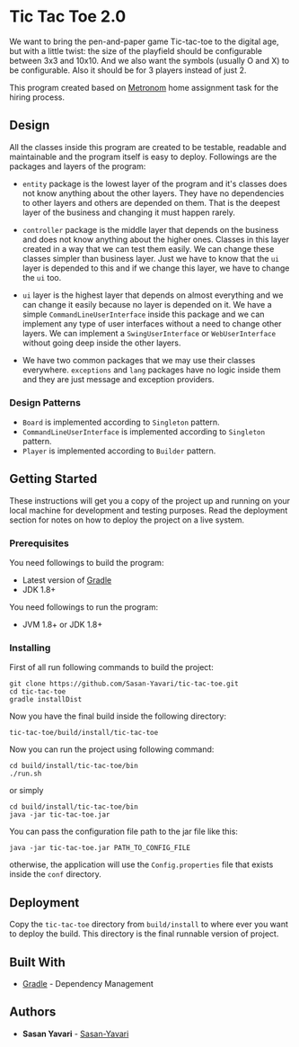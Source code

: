 # Tic Tac Toe 2.0

We want to bring the pen-and-paper game Tic-tac-toe to the digital age,
but with a little twist: the size of the playfield should be
configurable between 3x3 and 10x10. And we also want the symbols
(usually O and X) to be configurable. Also it should be for 3 players
instead of just 2.

This program created based on [Metronom](https://www.metronom.com/) home assignment task for the hiring process.

## Design

All the classes inside this program are created to be testable, readable and maintainable and the program itself is easy to deploy.
Followings are the packages and layers of the program:

- `entity` package is the lowest layer of the program and it's classes does not know anything about the other layers.
They have no dependencies to other layers and others are depended on them. That is the deepest layer of the business
and changing it must happen rarely.

- `controller` package is the middle layer that depends on the business and does not know anything about the higher ones.
Classes in this layer created in a way that we can test them easily. We can change these classes simpler than business layer.
Just we have to know that the `ui` layer is depended to this and if we change this layer, we have to change the `ui` too.

- `ui` layer is the highest layer that depends on almost everything and we can change it easily because no layer is depended on it.
We have a simple `CommandLineUserInterface` inside this package and we can implement any type of user interfaces without
a need to change other layers. We can implement a `SwingUserInterface` or `WebUserInterface` without going deep inside the other layers.

- We have two common packages that we may use their classes everywhere. `exceptions` and `lang` packages have no logic inside
them and they are just message and exception providers.

### Design Patterns

- `Board` is implemented according to `Singleton` pattern.
- `CommandLineUserInterface` is implemented according to `Singleton` pattern.
- `Player` is implemented according to `Builder` pattern.

## Getting Started

These instructions will get you a copy of the project up and running on your local machine for development and testing purposes.
Read the deployment section for notes on how to deploy the project on a live system.

### Prerequisites

You need followings to build the program:
- Latest version of [Gradle](https://gradle.org/)
- JDK 1.8+

You need followings to run the program:
- JVM 1.8+ or JDK 1.8+

### Installing

First of all run following commands to build the project:
```
git clone https://github.com/Sasan-Yavari/tic-tac-toe.git
cd tic-tac-toe
gradle installDist
```

Now you have the final build inside the following directory:
```
tic-tac-toe/build/install/tic-tac-toe
```

Now you can run the project using following command:
```
cd build/install/tic-tac-toe/bin
./run.sh
```

or simply
```
cd build/install/tic-tac-toe/bin
java -jar tic-tac-toe.jar
```

You can pass the configuration file path to the jar file like this:
```
java -jar tic-tac-toe.jar PATH_TO_CONFIG_FILE
```

otherwise, the application will use the `Config.properties` file that exists inside the `conf` directory.

## Deployment

Copy the `tic-tac-toe` directory from `build/install` to where ever you want to deploy the build. This directory is the final runnable version of project.

## Built With

* [Gradle](https://gradle.org/) - Dependency Management

## Authors

* **Sasan Yavari** - [Sasan-Yavari](https://github.com/Sasan-Yavari)